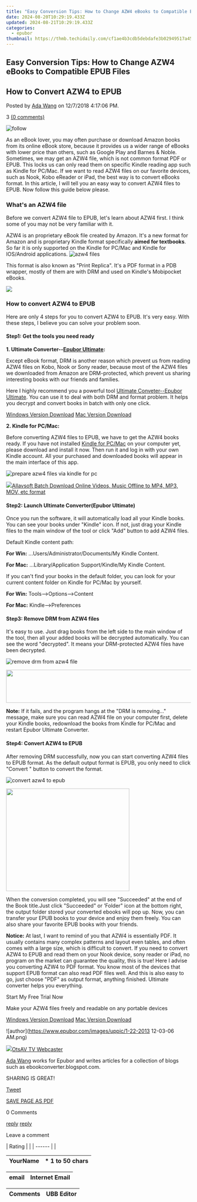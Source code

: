 ```yaml
---
title: "Easy Conversion Tips: How to Change AZW4 eBooks to Compatible EPUB Files"
date: 2024-08-20T10:29:19.433Z
updated: 2024-08-21T10:29:19.433Z
categories:
  - epubor
thumbnail: https://thmb.techidaily.com/cf1ae4b3cdb5debdafe3b02949517a45048f6142dd7f5f842e985181e8a620c0.jpg
---
```


## Easy Conversion Tips: How to Change AZW4 eBooks to Compatible EPUB Files

## How to Convert AZW4 to EPUB

Posted by [Ada Wang](https://plus.google.com/+AdaWang/posts) on 12/7/2018 4:17:06 PM.

3 [(0 comments)](http://www.epubor.com/#comment-area) 



![follow](http://www.epubor.com/images/follow.png)

As an eBook lover, you may often purchase or download Amazon books from its online eBook store, because it provides us a wider range of eBooks with lower price than others, such as Google Play and Barnes & Noble. Sometimes, we may get an AZW4 file, which is not common format PDF or EPUB. This locks us can only read them on specific Kindle reading app such as Kindle for PC/Mac. If we want to read AZW4 files on our favorite devices, such as Nook, Kobo eReader or iPad, the best way is to convert eBooks format. In this article, I will tell you an easy way to convert AZW4 files to EPUB. Now follow this guide below please.

### What's an AZW4 file

Before we convert AZW4 file to EPUB, let's learn about AZW4 first. I think some of you may not be very familiar with it.  

AZW4 is an proprietary eBook file created by Amazon. It's a new format for Amazon and is proprietary Kindle format specifically **aimed for textbooks**. So far it is only supported on the Kindle for PC/Mac and Kindle for IOS/Android applications. ![azw4 files](http://www.epubor.com/images/uppic/azw4-files.png)

This format is also known as "Print Replica". It's a PDF format in a PDB wrapper, mostly of them are with DRM and used on Kindle's Mobipocket eBooks. 

<!-- affiliate ads begin -->
<a href="https://store.movavi.com/affiliate.php?ACCOUNT=MOVAVI&AFFILIATE=108875&PATH=https%3A%2F%2Fwww.movavi.com%3FAFFILIATE%3D108875%26RESOURCE%3DMovavi%2BVideo%2BEditor%2Bbox"><img src="https://mcusercontent.com/0885a03ded3d480dca9287f12/images/6d3207fd-9f15-4c21-f0ad-59c68e6a7e2a.png" border="0"></a>
<!-- affiliate ads end -->
### How to convert AZW4 to EPUB

Here are only 4 steps for you to convert AZW4 to EPUB. It's very easy. With these steps, I believe you can solve your problem soon.

#### Step1: Get the tools you need ready

**1\. Ultimate Converter--[Epubor Ultimate](https://tools.techidaily.com/epubor/ultimate/):** 

Except eBook format, DRM is another reason which prevent us from reading AZW4 files on Kobo, Nook or Sony reader, because most of the AZW4 files we downloaded from Amazon are DRM-protected, which prevent us sharing interesting books with our friends and families. 

Here I highly recommend you a powerful tool [Ultimate Conveter--Epubor Ultimate](https://tools.techidaily.com/epubor/ultimate/). You can use it to deal with both DRM and format problem. It helps you decrypt and convert books in batch with only one click. 

[Windows Version Download](https://tools.techidaily.com/epubor/ultimate/) [Mac Version Download](https://tools.techidaily.com/epubor/ultimate/) 

**2\. Kindle for PC/Mac:**

Before converting AZW4 files to EPUB, we have to get the AZW4 books ready. If you have not installed [Kindle for PC/Mac](http://www.amazon.com/Amazon-Digital-Services-Inc-Download/dp/B00UB76290/) on your computer yet, please download and install it now. Then run it and log in with your own Kindle account. All your purchased and downloaded books will appear in the main interface of this app. 

![prepare azw4 files via kindle for pc](http://www.epubor.com/images/uppic/prepare-azw4-files-via-kindle-for-pc.jpg)

<!-- affiliate ads begin -->
<a href="https://secure.2checkout.com/order/checkout.php?PRODS=4631056&QTY=1&AFFILIATE=108875&CART=1"><img src="https://secure.avangate.com/images/merchant/997e65474a248252883b485717f7d098/products/buy-windows.png" border="0">Allavsoft Batch Download Online Videos, Music Offline to MP4, MP3, MOV, etc format </a>
<!-- affiliate ads end -->
#### Step2: Launch Ultimate Converter(Epubor Ultimate)

Once you run the software, it will automatically load all your Kindle books. You can see your books under "Kindle" icon. If not, just drag your Kindle files to the main window of the tool or click "Add" button to add AZW4 files.

Default Kindle content path:

**For Win:** ...Users/Administrator/Documents/My Kindle Content.

**For Mac:** ...Library/Application Support/Kindle/My Kindle Content.

If you can't find your books in the default folder, you can look for your current content folder on Kindle for PC/Mac by yourself.

**For Win:** Tools-->Options-->Content

**For Mac:** Kindle-->Preferences

#### Step3: Remove DRM from AZW4 files

It's easy to use. Just drag books from the left side to the main window of the tool, then all your added books will be decrypted automatically. You can see the word "decrypted". It means your DRM-protected AZW4 files have been decrypted. 

![remove drm from azw4 file](http://www.epubor.com/images/uppic/remove-drm-from-kindle-azw4-files.png)

<!-- affiliate ads begin -->
<a href="https://arkmc.pxf.io/c/5597632/427477/5172" target="_top" id="427477"><img src="//a.impactradius-go.com/display-ad/5172-427477" border="0" alt="" width="728" height="90"/></a><img height="0" width="0" src="https://arkmc.pxf.io/i/5597632/427477/5172" style="position:absolute;visibility:hidden;" border="0" />
<!-- affiliate ads end -->
**Note:** If it fails, and the program hangs at the "DRM is removing..." message, make sure you can read AZW4 file on your computer first, delete your Kindle books, redownload the books from Kindle for PC/Mac and restart Epubor Ultimate Converter.  

#### Step4: Convert AZW4 to EPUB

After removing DRM successfully, now you can start converting AZW4 files to EPUB format. As the default output format is EPUB, you only need to click "Convert " button to convert the format. 

![convert azw4 to epub](http://www.epubor.com/images/uppic/convert-free-azw4-to-epub-format.jpg)

<!-- affiliate ads begin -->
<a href="https://getlyla.pxf.io/c/5597632/1455723/15391" target="_top" id="1455723"><img src="//a.impactradius-go.com/display-ad/15391-1455723" border="0" alt="" width="336" height="280"/></a><img height="0" width="0" src="https://imp.pxf.io/i/5597632/1455723/15391" style="position:absolute;visibility:hidden;" border="0" />
<!-- affiliate ads end -->
When the conversion completed, you will see "Succeeded" at the end of the Book title.Just click "Succeeded" or ’Folder" icon at the bottom right, the output folder stored your converted ebooks will pop up. Now, you can transfer your EPUB books to your device and enjoy them freely. You can also share your favorite EPUB books with your friends. 

**Notice:** At last, I want to remind of you that AZW4 is essentially PDF. It usually contains many complex patterns and layout even tables, and often comes with a large size, which is difficult to convert. If you need to convert AZW4 to EPUB and read them on your Nook device, sony reader or iPad, no program on the market can guarantee the quality, this is true! Here I advise you converting AZW4 to PDF format. You know most of the devices that support EPUB format can also read PDF files well. And this is also easy to go, just choose "PDF" as output format, anything finished. Ultimate converter helps you everything.

Start My Free Trial Now

Make your AZW4 files freely and readable on any portable devices

[Windows Version Download](https://tools.techidaily.com/epubor/ultimate/) [Mac Version Download](https://tools.techidaily.com/epubor/ultimate/) 

![author](https://www.epubor.com/images/uppic/1-22-2013 12-03-06 AM.png)

<!-- affiliate ads begin -->
<a href="https://otszone.ots7.com/order/checkout.php?PRODS=4713324&QTY=1&AFFILIATE=108875&CART=1"><img src="https://green.ots7.com/screenshots/OtsAV/OtsAVTV1.90-300x188.jpg" border="0">OtsAV TV Webcaster</a>
<!-- affiliate ads end -->
[Ada Wang](https://plus.google.com/+AdaWang/posts) works for Epubor and writes articles for a collection of blogs such as ebookconverter.blogspot.com.

SHARING IS GREAT!

[Tweet](https://twitter.com/share) 

[SAVE PAGE AS PDF](https://tools.techidaily.com/epubor/products/) 



0 Comments

[reply](https://tools.techidaily.com/epubor/products/) [reply](https://tools.techidaily.com/epubor/products/) 

Leave a comment

| Rating |  |
| ------ |  |

| YourName | \*  1 to 50 chars |
| -------- | ----------------- |

| email | Internet Email |
| ----- | -------------- |

| Comments | UBB Editor |
| -------- | ---------- |

<ins class="adsbygoogle"
     style="display:block"
     data-ad-format="autorelaxed"
     data-ad-client="ca-pub-7571918770474297"
     data-ad-slot="1223367746"></ins>



<ins class="adsbygoogle"
     style="display:block"
     data-ad-client="ca-pub-7571918770474297"
     data-ad-slot="8358498916"
     data-ad-format="auto"
     data-full-width-responsive="true"></ins>


